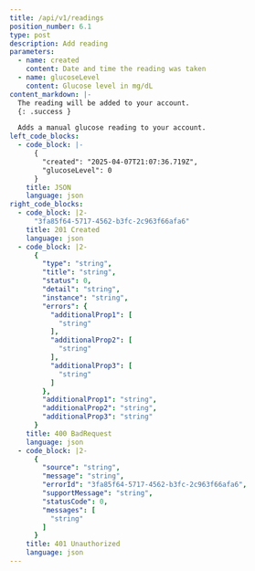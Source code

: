 ```yaml
---
title: /api/v1/readings
position_number: 6.1
type: post
description: Add reading
parameters:
  - name: created
    content: Date and time the reading was taken
  - name: glucoseLevel
    content: Glucose level in mg/dL
content_markdown: |-
  The reading will be added to your account.
  {: .success }

  Adds a manual glucose reading to your account.
left_code_blocks:
  - code_block: |-
      {
        "created": "2025-04-07T21:07:36.719Z",
        "glucoseLevel": 0
      }
    title: JSON
    language: json
right_code_blocks:
  - code_block: |2-
      "3fa85f64-5717-4562-b3fc-2c963f66afa6"
    title: 201 Created
    language: json
  - code_block: |2-
      {
        "type": "string",
        "title": "string",
        "status": 0,
        "detail": "string",
        "instance": "string",
        "errors": {
          "additionalProp1": [
            "string"
          ],
          "additionalProp2": [
            "string"
          ],
          "additionalProp3": [
            "string"
          ]
        },
        "additionalProp1": "string",
        "additionalProp2": "string",
        "additionalProp3": "string"
      }
    title: 400 BadRequest
    language: json
  - code_block: |2-
      {
        "source": "string",
        "message": "string",
        "errorId": "3fa85f64-5717-4562-b3fc-2c963f66afa6",
        "supportMessage": "string",
        "statusCode": 0,
        "messages": [
          "string"
        ]
      }
    title: 401 Unauthorized
    language: json
---
```

